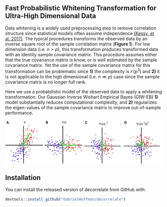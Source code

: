 
<!-- README.md is generated from README.Rmd. Please edit that file -->
<!-- badges: start -->
<!-- badges: end -->

## Fast Probabilistic Whitening Transformation for Ultra-High Dimensional Data

Data whitening is a widely used preprocessing step to remove correlation
structure since statistical models often assume independence [(Kessy, et
al. 2017)](https://doi.org/10.1080/00031305.2016.1277159). The typical
procedures transforms the observed data by an inverse square root of the
sample correlation matrix (**Figure 1**). For low dimension data
(i.e. *n* \> *p*), this transformation produces transformed data with an
identity sample covariance matrix. This procedure assumes either that
the true covariance matrix is know, or is well estimated by the sample
covariance matrix. Yet the use of the sample covariance matrix for this
transformation can be problematic since **1)** the complexity is
𝒪(*p*<sup>3</sup>) and **2)** it is not applicable to the high
dimensional (i.e. *n* ≪ *p*) case since the sample covariance matrix is
no longer full rank.

Here we use a probabilistic model of the observed data to apply a
whitening transformation. Our Gaussian Inverse Wishart Empirical Bayes
(GIW-EB) **1)** model substantially reduces computational complexity,
and **2)** regularizes the eigen-values of the sample covariance matrix
to improve out-of-sample performance.

![Whitening image](man/figures/README-run.examples-1.png)

## Installation

You can install the released version of decorrelate from GitHub with:

``` r
devtools::install_github("GabrielHoffman/decorrelate")
```
